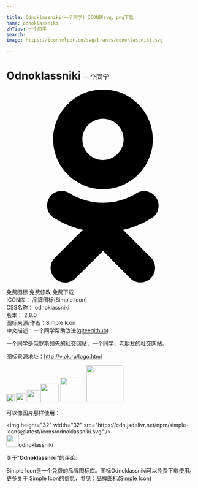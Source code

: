 ```yaml
---

title: Odnoklassniki(一个同学) ICON转svg、png下载
name: odnoklassniki
zhTips: 一个同学
search: 
image: https://iconhelper.cn/svg/brands/odnoklassniki.svg

---
```


# Odnoklassniki  <small style="font-size: 60%;font-weight: 100">一个同学</small>

<div id="svg" class="svg-wrap">
<svg role="img" viewBox="0 0 24 24" xmlns="http://www.w3.org/2000/svg"><title>Odnoklassniki icon</title><path d="M14.505 17.44c1.275-.29 2.493-.794 3.6-1.49.834-.558 1.058-1.686.5-2.52-.536-.802-1.604-1.044-2.435-.553-2.55 1.595-5.79 1.595-8.34 0-.847-.534-1.965-.28-2.5.565 0 .002 0 .004-.002.005-.534.847-.28 1.966.567 2.5l.002.002c1.105.695 2.322 1.2 3.596 1.488l-3.465 3.465c-.707.695-.72 1.83-.028 2.537l.03.03c.344.354.81.53 1.274.53.465 0 .93-.176 1.275-.53L12 20.065l3.404 3.406c.72.695 1.87.676 2.566-.045.678-.703.678-1.818 0-2.52l-3.465-3.466zM12 12.388c3.42-.004 6.19-2.774 6.195-6.193C18.195 2.78 15.415 0 12 0S5.805 2.78 5.805 6.197c.005 3.42 2.776 6.19 6.195 6.192zm0-8.757c1.416.002 2.563 1.15 2.564 2.565 0 1.416-1.148 2.563-2.564 2.565-1.415-.002-2.562-1.148-2.565-2.564C9.437 4.78 10.585 3.633 12 3.63z"/></svg>
</div>
<detail full-name='odnoklassniki'></detail>

<div class="detail-page">
<p>
<span><span class="badge-success badge">免费图标</span> <span class="badge-success badge">免费修改</span>  <span class="badge-success badge">免费下载</span> </span>
<br/>
<span>
ICON库：
<span class="badge-secondary badge">品牌图标(Simple Icon)</span> 
</span>
<br/>
<span>
CSS名称：
<span class="badge-secondary badge">odnoklassniki</span> 
</span>

<br/>
<span>
版本：
<span class="badge-secondary badge">2.8.0</span> 
</span>
<br/>
<span>图标来源/作者：<span class="badge-light badge">Simple Icon</span></span> 
<br/>
<span class="zh-detail">中文描述：<span class="badge-primary badge">一个同学</span><span class="help-link"><span>帮助改进</span>(<a href="https://gitee.com/liuwave/icon-helper/edit/master/json/brands/odnoklassniki.json" target="_blank" rel="noopener noreferrer">gitee</a><a href="https://github.com/liuwave/icon-helper/edit/master/json/brands/odnoklassniki.json" target="_blank" rel="noopener noreferrer">github</a></span>)</span><br/>
</p>
</div><div class="description description alert alert-light"><p>一个同学是俄罗斯领先的社交网站，一个同学、老朋友的社交网站。</p><p>图标来源地址：<a href="http://v.ok.ru/logo.html" target="_blank" rel="noopener noreferrer">http://v.ok.ru/logo.html</a></p></div>
<div class="alert alert-dark">
<img height="21" width="21" src="https://cdn.jsdelivr.net/npm/simple-icons@latest/icons/odnoklassniki.svg" />
<img height="24" width="24" src="https://cdn.jsdelivr.net/npm/simple-icons@latest/icons/odnoklassniki.svg" />
<img height="32" width="32" src="https://cdn.jsdelivr.net/npm/simple-icons@latest/icons/odnoklassniki.svg" />
<img height="48" width="48" src="https://cdn.jsdelivr.net/npm/simple-icons@latest/icons/odnoklassniki.svg" />
<img height="64" width="64" src="https://cdn.jsdelivr.net/npm/simple-icons@latest/icons/odnoklassniki.svg" />
<img height="96" width="96" src="https://cdn.jsdelivr.net/npm/simple-icons@latest/icons/odnoklassniki.svg" />

</div>
<div>
  <p>可以像图片那样使用：    
  </p>
  <div class="alert alert-primary" style="font-size: 14px">
    &lt;img height="32" width="32" src="https://cdn.jsdelivr.net/npm/simple-icons@latest/icons/odnoklassniki.svg" /&gt;
    <copy-btn content='<img height="32" width="32" src="https://cdn.jsdelivr.net/npm/simple-icons@latest/icons/odnoklassniki.svg" />'></copy-btn>
  </div>
  <div class="alert alert-secondary">
    <img height="32" width="32" src="https://cdn.jsdelivr.net/npm/simple-icons@latest/icons/odnoklassniki.svg" />odnoklassniki
    <copy-btn content="odnoklassniki" btn-title="复制图标名称"></copy-btn>
  </div>
</div>
<div class="icon-detail__container">
<p>关于“<b>Odnoklassniki</b>”的评论:</p>
</div>
<Vssue title="关于“Odnoklassniki”的评论" />
<div><p>Simple Icon是一个免费的品牌图标库。图标Odnoklassniki可以免费下载使用。更多关于  Simple Icon的信息，参见：<a target="_blank" href="https://iconhelper.cn/brands.html">品牌图标(Simple Icon)</a>
</p></div>
